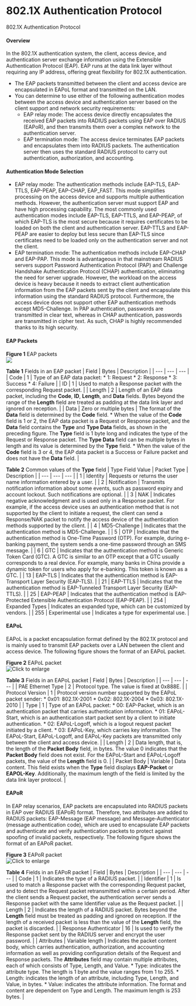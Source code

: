 802.1X Authentication Protocol
==============================

802.1X Authentication Protocol

#### Overview

In the 802.1X authentication system, the client, access device, and authentication server exchange information using the Extensible Authentication Protocol (EAP). EAP runs at the data link layer without requiring any IP address, offering great flexibility for 802.1X authentication.

* The EAP packets transmitted between the client and access device are encapsulated in EAPoL format and transmitted on the LAN.
* You can determine to use either of the following authentication modes between the access device and authentication server based on the client support and network security requirements:
  + EAP relay mode: The access device directly encapsulates the received EAP packets into RADIUS packets using EAP over RADIUS (EAPoR), and then transmits them over a complex network to the authentication server.
  + EAP termination mode: The access device terminates EAP packets and encapsulates them into RADIUS packets. The authentication server then uses the standard RADIUS protocol to carry out authentication, authorization, and accounting.


#### Authentication Mode Selection

* EAP relay mode: The authentication methods include EAP-TLS, EAP-TTLS, EAP-PEAP, EAP-CHAP, EAP\_FAST. This mode simplifies processing on the access device and supports multiple authentication methods. However, the authentication server must support EAP and have high processing capability. The most commonly used authentication modes include EAP-TLS, EAP-TTLS, and EAP-PEAP, of which EAP-TLS is the most secure because it requires certificates to be loaded on both the client and authentication server. EAP-TTLS and EAP-PEAP are easier to deploy but less secure than EAP-TLS since certificates need to be loaded only on the authentication server and not the client.
* EAP termination mode: The authentication methods include EAP-CHAP and EAP-PAP. This mode is advantageous in that mainstream RADIUS servers support Password Authentication Protocol (PAP) and Challenge Handshake Authentication Protocol (CHAP) authentication, eliminating the need for server upgrade. However, the workload on the access device is heavy because it needs to extract client authentication information from the EAP packets sent by the client and encapsulate this information using the standard RADIUS protocol. Furthermore, the access device does not support other EAP authentication methods except MD5-Challenge. In PAP authentication, passwords are transmitted in clear text, whereas in CHAP authentication, passwords are transmitted in cipher text. As such, CHAP is highly recommended thanks to its high security.

#### EAP Packets

**Figure 1** EAP packets  
![](figure/en-us_image_0000001563760881.png)

**Table 1** Fields in an EAP packet
| Field | Bytes | Description |
| --- | --- | --- |
| Code | 1 | Type of an EAP data packet:   * 1: Request * 2: Response * 3: Success * 4: Failure |
| ID | 1 | Used to match a Response packet with the corresponding Request packet. |
| Length | 2 | Length of an EAP data packet, including the **Code**, **ID**, **Length**, and **Data** fields. Bytes beyond the range of the **Length** field are treated as padding at the data link layer and ignored on reception. |
| Data | Zero or multiple bytes | The format of the **Data** field is determined by the **Code** field.   * When the value of the **Code** field is 1 or 2, the EAP data packet is a Request or Response packet, and the **Data** field contains the **Type** and **Type Data** fields, as shown in the preceding figure. The **Type** field is 1 byte long and indicates the type of the Request or Response packet. The **Type Data** field can be multiple bytes in length and its value is determined by the **Type** field. * When the value of the **Code** field is 3 or 4, the EAP data packet is a Success or Failure packet and does not have the **Data** field. |


**Table 2** Common values of the **Type** field
| Type Field Value | Packet Type | Description |
| --- | --- | --- |
| 1 | Identity | Requests or returns the user name information entered by a user. |
| 2 | Notification | Transmits notification information about some events, such as password expiry and account lockout. Such notifications are optional. |
| 3 | NAK | Indicates negative acknowledgment and is used only in a Response packet. For example, if the access device uses an authentication method that is not supported by the client to initiate a request, the client can send a Response/NAK packet to notify the access device of the authentication methods supported by the client. |
| 4 | MD5-Challenge | Indicates that the authentication method is MD5-Challenge. |
| 5 | OTP | Indicates that the authentication method is One-Time Password (OTP). For example, during e-banking payment, the system sends a one-time password through an SMS message. |
| 6 | GTC | Indicates that the authentication method is Generic Token Card (GTC). A GTC is similar to an OTP except that a GTC usually corresponds to a real device. For example, many banks in China provide a dynamic token for users who apply for e-banking. This token is known as a GTC. |
| 13 | EAP-TLS | Indicates that the authentication method is EAP-Transport Layer Security (EAP-TLS). |
| 21 | EAP-TTLS | Indicates that the authentication method is EAP-Tunneled Transport Layer Security (EAP-TTLS). |
| 25 | EAP-PEAP | Indicates that the authentication method is EAP-Protected Extensible Authentication Protocol (EAP-PEAP). |
| 254 | Expanded Types | Indicates an expanded type, which can be customized by vendors. |
| 255 | Experimental use | Indicates a type for experimental use. |



#### EAPoL

EAPoL is a packet encapsulation format defined by the 802.1X protocol and is mainly used to transmit EAP packets over a LAN between the client and access device. The following figure shows the format of an EAPoL packet.

**Figure 2** EAPoL packet  
![](figure/en-us_image_0000001564120601.png "Click to enlarge")

**Table 3** Fields in an EAPoL packet
| Field | Bytes | Description |
| --- | --- | --- |
| PAE Ethernet Type | 2 | Protocol type. The value is fixed at 0x888E. |
| Protocol Version | 1 | Protocol version number supported by the EAPoL packet sender:   * 0x01: 802.1X-2001 * 0x02: 802.1X-2004 * 0x03: 802.1X-2010 |
| Type | 1 | Type of an EAPoL packet:   * 00: EAP-Packet, which is an authentication packet that carries authentication information. * 01: EAPoL-Start, which is an authentication start packet sent by a client to initiate authentication. * 02: EAPoL-Logoff, which is a logout request packet initiated by a client. * 03: EAPoL-Key, which carries key information.   The EAPoL-Start, EAPoL-Logoff, and EAPoL-Key packets are transmitted only between the client and access device. |
| Length | 2 | Data length, that is, the length of the **Packet Body** field, in bytes. The value 0 indicates that the **Packet Body** field does not exist. For the EAPoL-Start and EAPoL-Logoff packets, the value of the **Length** field is 0. |
| Packet Body | Variable | Data content. This field exists when the **Type** field displays **EAP-Packet** or **EAPOL-Key**. Additionally, the maximum length of the field is limited by the data link layer protocol. |



#### EAPoR

In EAP relay scenarios, EAP packets are encapsulated into RADIUS packets in EAP over RADIUS (EAPoR) format. Therefore, two attributes are added to RADIUS packets: EAP-Message (EAP message) and Message-Authenticator (message authentication code), which are used to encapsulate EAP packets and authenticate and verify authentication packets to protect against spoofing of invalid packets, respectively. The following figure shows the format of an EAPoR packet.

**Figure 3** EAPoR packet  
![](figure/en-us_image_0000001563880501.png "Click to enlarge")

**Table 4** Fields in an EAPoR packet
| Field | Bytes | Description |
| --- | --- | --- |
| Code | 1 | Indicates the type of a RADIUS packet. |
| Identifier | 1 | Is used to match a Response packet with the corresponding Request packet, and to detect the Request packet retransmitted within a certain period. After the client sends a Request packet, the authentication server sends a Response packet with the same Identifier value as the Request packet. |
| Length | 2 | Indicates the length of a RADIUS packet. Bytes beyond the **Length** field must be treated as padding and ignored on reception. If the length of a received packet is less than the value of the **Length** field, the packet is discarded. |
| Response Authenticator | 16 | Is used to verify the Response packet sent by the RADIUS server and encrypt the user password. |
| Attributes | Variable length | Indicates the packet content body, which carries authentication, authorization, and accounting information as well as providing configuration details of the Request and Response packets. The **Attributes** field may contain multiple attributes, each of which consists of Type, Length, and Value.   * Type: indicates the attribute type. The length is 1 byte and the value ranges from 1 to 255. * Length: indicates the length of an attribute, including Type, Length, and Value, in bytes. * Value: indicates the attribute information. The format and content are dependent on Type and Length. The maximum length is 253 bytes. |